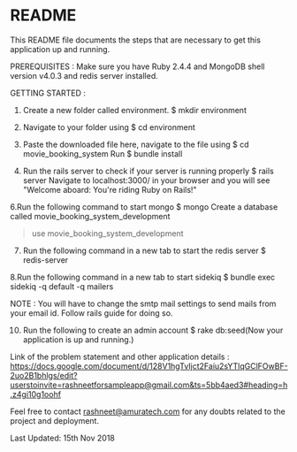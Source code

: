 # README

This README file documents the steps that are necessary to get this application up and running.

PREREQUISITES :
  Make sure you have Ruby 2.4.4 and MongoDB shell version v4.0.3 and redis server installed.

GETTING STARTED :
1. Create a new folder called environment.
  $ mkdir environment

2. Navigate to your folder using 
   $ cd environment

3. Paste the downloaded file here, navigate to the file using 
  $ cd movie_booking_system
  Run $ bundle install

5. Run the rails server to check if your server is running properly 
  $ rails server 
Navigate to localhost:3000/ in your browser and you will see "Welcome aboard: You're riding Ruby on Rails!"

6.Run the following command to start mongo 
  $ mongo
 Create a database called movie_booking_system_development 
  > use movie_booking_system_development

7. Run the following command  in a new tab to start the redis server
  $ redis-server 

8.Run the following command in a new tab to start sidekiq
  $ bundle exec sidekiq -q default -q mailers 

NOTE : You will have to change the smtp mail settings to send mails from your email id. Follow rails guide for doing so.

10. Run the following to create an admin account
  $ rake db:seed(Now your application is up and running.)

Link of the problem statement and other application details : https://docs.google.com/document/d/128V1hgTvIjct2Faiu2sYTlqGClFOwBF-2uo2B1bhlgs/edit?userstoinvite=rashneetforsampleapp@gmail.com&ts=5bb4aed3#heading=h.z4gi10g1oohf

Feel free to contact rashneet@amuratech.com for any doubts related to the project and deployment.

Last Updated: 15th Nov 2018